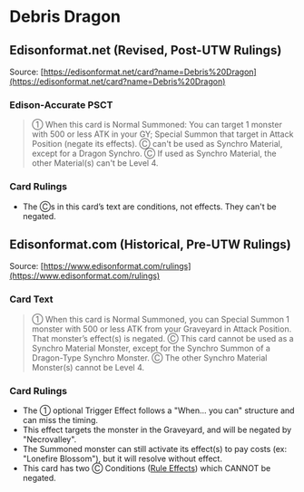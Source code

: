 # Debris Dragon

## Edisonformat.net (Revised, Post-UTW Rulings)

Source: [https://edisonformat.net/card?name=Debris%20Dragon](https://edisonformat.net/card?name=Debris%20Dragon)

### Edison-Accurate PSCT

> ① When this card is Normal Summoned:
> You can target 1 monster with 500 or less ATK in your GY; Special Summon that target in Attack Position (negate its effects).
> Ⓒ can't be used as Synchro Material,
> except for a Dragon Synchro.
> Ⓒ If used as Synchro Material, the other Material(s) can't be Level 4.

### Card Rulings

*   The Ⓒs in this card’s text are conditions, not effects. They can't be negated.


## Edisonformat.com (Historical, Pre-UTW Rulings)

Source: [https://www.edisonformat.com/rulings](https://www.edisonformat.com/rulings)

### Card Text

> ① When this card is Normal Summoned, you can Special Summon 1 monster with 500 or less ATK from your Graveyard in Attack Position. That monster’s effect(s) is negated. Ⓒ This card cannot be used as a Synchro Material Monster, except for the Synchro Summon of a Dragon-Type Synchro Monster. Ⓒ The other Synchro Material Monster(s) cannot be Level 4.

### Card Rulings

*   The ① optional Trigger Effect follows a "When... you can" structure and can miss the timing.
*   This effect targets the monster in the Graveyard, and will be negated by "Necrovalley".
*   The Summoned monster can still activate its effect(s) to pay costs (ex: "Lonefire Blossom"), but it will resolve without effect.
*   This card has two Ⓒ Conditions ([Rule Effects](https://yugipedia.com/wiki/Condition)) which CANNOT be negated.


